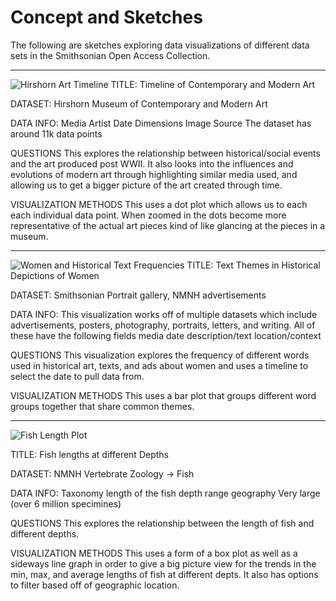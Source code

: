 # Concept and Sketches
The following are sketches exploring data visualizations of different data sets in the Smithsonian Open Access Collection.

---
![Hirshorn Art Timeline](https://github.com/user-attachments/assets/4904e43a-ef36-428c-b706-18a54f093cb7)
TITLE: Timeline of Contemporary and Modern Art

DATASET: Hirshorn Museum of Contemporary and Modern Art

DATA INFO: 
Media
Artist
Date
Dimensions
Image Source
The dataset has around 11k data points

QUESTIONS
This explores the relationship between historical/social events and the art produced post WWII. It also looks into the influences and evolutions of modern art through highlighting similar media used, and allowing us to get a bigger picture of the art created through time.

VISUALIZATION METHODS
This uses a dot plot which allows us to each each individual data point. When zoomed in the dots become more representative of the actual art pieces kind of like glancing at the pieces in a museum.

---
![Women and Historical Text Frequencies](https://github.com/user-attachments/assets/39c61887-9e76-455b-a4a1-149bc4fcd050)
TITLE: Text Themes in Historical Depictions of Women

DATASET: Smithsonian Portrait gallery, NMNH advertisements

DATA INFO: 
This visualization works off of multiple datasets which include advertisements, posters, photography, portraits, letters, and writing. All of these have the following fields
media
date
description/text
location/context

QUESTIONS
This visualization explores the frequency of different words used in historical art, texts, and ads about women and uses a timeline to select the date to pull data from.

VISUALIZATION METHODS
This uses a bar plot that groups different word groups together that share common themes.

---
![Fish Length Plot](https://github.com/user-attachments/assets/e720153c-0b93-414c-900b-f1c86a6c3e58)

TITLE: Fish lengths at different Depths

DATASET: NMNH Vertebrate Zoology -> Fish

DATA INFO: 
Taxonomy
length of the fish
depth range
geography
Very large (over 6 million specimines)

QUESTIONS
This explores the relationship between the length of fish and different depths.

VISUALIZATION METHODS
This uses a form of a box plot as well as a sideways line graph in order to give a big picture view for the trends in the min, max, and average lengths of fish at different depts. It also has options to filter based off of geographic location.


